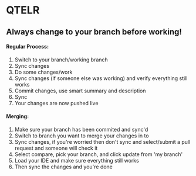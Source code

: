 # QTELR

## Always change to your branch before working!

#### Regular Process:
  1. Switch to your branch/working branch
  2. Sync changes
  3. Do some changes/work
  4. Sync changes (if someone else was working) and verify everything still works
  5. Commit changes, use smart summary and description
  6. Sync
  7. Your changes are now pushed live
  
#### Merging:
  1. Make sure your branch has been commited and sync'd
  2. Switch to branch you want to merge your changes in to
  2. Sync changes, if you're worried then don't sync and select/submit a pull request and someone will check it
  3. Select compare, pick your branch, and click update from 'my branch'
  4. Load your IDE and make sure everything still works
  5. Then sync the changes and you're done
